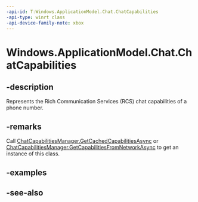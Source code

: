 ```yaml
---
-api-id: T:Windows.ApplicationModel.Chat.ChatCapabilities
-api-type: winrt class
-api-device-family-note: xbox
---
```


<!-- Class syntax.
public class ChatCapabilities : Windows.ApplicationModel.Chat.IChatCapabilities
-->

# Windows.ApplicationModel.Chat.ChatCapabilities

## -description
Represents the Rich Communication Services (RCS) chat capabilities of a phone number.

## -remarks
Call [ChatCapabilitiesManager.GetCachedCapabilitiesAsync](chatcapabilitiesmanager_getcachedcapabilitiesasync.md) or [ChatCapabilitiesManager.GetCapabilitiesFromNetworkAsync](chatcapabilitiesmanager_getcapabilitiesfromnetworkasync.md) to get an instance of this class.

## -examples

## -see-also
